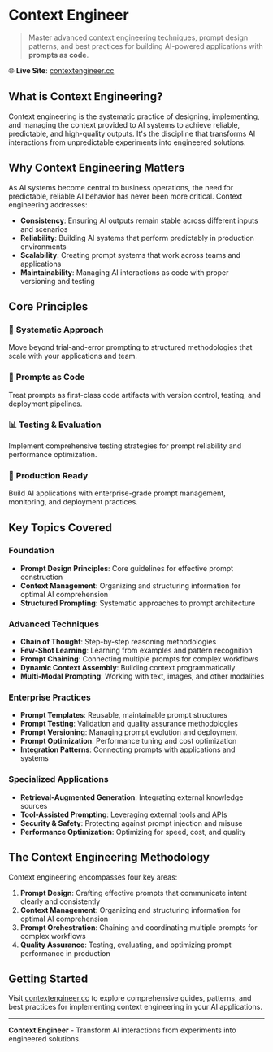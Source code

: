 # Context Engineer

> Master advanced context engineering techniques, prompt design patterns, and best practices for building AI-powered applications with **prompts as code**.

🌐 **Live Site**: [contextengineer.cc](https://contextengineer.cc)

## What is Context Engineering?

Context engineering is the systematic practice of designing, implementing, and managing the context provided to AI systems to achieve reliable, predictable, and high-quality outputs. It's the discipline that transforms AI interactions from unpredictable experiments into engineered solutions.

## Why Context Engineering Matters

As AI systems become central to business operations, the need for predictable, reliable AI behavior has never been more critical. Context engineering addresses:

- **Consistency**: Ensuring AI outputs remain stable across different inputs and scenarios
- **Reliability**: Building AI systems that perform predictably in production environments
- **Scalability**: Creating prompt systems that work across teams and applications
- **Maintainability**: Managing AI interactions as code with proper versioning and testing

## Core Principles

### 🎯 **Systematic Approach**
Move beyond trial-and-error prompting to structured methodologies that scale with your applications and team.

### 🔧 **Prompts as Code**
Treat prompts as first-class code artifacts with version control, testing, and deployment pipelines.

### 📊 **Testing & Evaluation**
Implement comprehensive testing strategies for prompt reliability and performance optimization.

### 🚀 **Production Ready**
Build AI applications with enterprise-grade prompt management, monitoring, and deployment practices.

## Key Topics Covered

### **Foundation**
- **Prompt Design Principles**: Core guidelines for effective prompt construction
- **Context Management**: Organizing and structuring information for optimal AI comprehension
- **Structured Prompting**: Systematic approaches to prompt architecture

### **Advanced Techniques**
- **Chain of Thought**: Step-by-step reasoning methodologies
- **Few-Shot Learning**: Learning from examples and pattern recognition
- **Prompt Chaining**: Connecting multiple prompts for complex workflows
- **Dynamic Context Assembly**: Building context programmatically
- **Multi-Modal Prompting**: Working with text, images, and other modalities

### **Enterprise Practices**
- **Prompt Templates**: Reusable, maintainable prompt structures
- **Prompt Testing**: Validation and quality assurance methodologies
- **Prompt Versioning**: Managing prompt evolution and deployment
- **Prompt Optimization**: Performance tuning and cost optimization
- **Integration Patterns**: Connecting prompts with applications and systems

### **Specialized Applications**
- **Retrieval-Augmented Generation**: Integrating external knowledge sources
- **Tool-Assisted Prompting**: Leveraging external tools and APIs
- **Security & Safety**: Protecting against prompt injection and misuse
- **Performance Optimization**: Optimizing for speed, cost, and quality

## The Context Engineering Methodology

Context engineering encompasses four key areas:

1. **Prompt Design**: Crafting effective prompts that communicate intent clearly and consistently
2. **Context Management**: Organizing and structuring information for optimal AI comprehension
3. **Prompt Orchestration**: Chaining and coordinating multiple prompts for complex workflows
4. **Quality Assurance**: Testing, evaluating, and optimizing prompt performance in production

## Getting Started

Visit [contextengineer.cc](https://contextengineer.cc) to explore comprehensive guides, patterns, and best practices for implementing context engineering in your AI applications.

---

**Context Engineer** - Transform AI interactions from experiments into engineered solutions.
